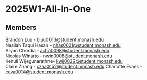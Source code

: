 # 2025W1-All-In-One
## Members
Brandon Luu - bluu0013@student.monash.edu  
Naailah Taqui Hasan - nhas0021@student.monash.edu  
Aryan Chordia - acho0098@student.monash.edu  
Nicolas Winarto - nwin0008@student.monash.edu  
Kenuli Wijegunarathne- kwij0022@student.monash.edu  
Claire Zhang - czha0152@student.monash.edu
Charlotte Evans - ceva0014@student.monash.edu